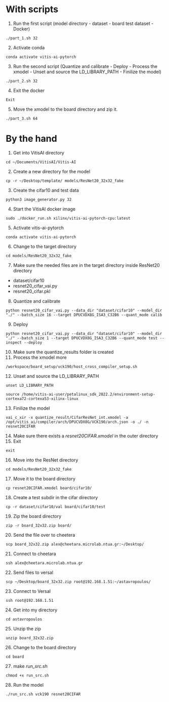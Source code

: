 # With scripts
1. Run the first script (model directory - dataset - board test dataset - Docker)
```
./part_1.sh 32
```
2. Activate conda
```
conda activate vitis-ai-pytorch
```
3. Run the second script (Quantize and calibrate - Deploy - Process the xmodel - Unset and source the LD_LIBRARY_PATH - Finilize the model)
```
./part_2.sh 32
```
4. Exit the docker
```
Exit
```
5. Move the xmodel to the board directory and zip it.
```
./part_3.sh 64
```
# By the hand
1. Get into VitisAI directory
```
cd ~/Documents/VitisAI/Vitis-AI
```
2. Create a new directory for the model
```
cp -r ~/Desktop/template/ models/ResNet20_32x32_fake
```
3. Create the cifar10 and test data
```
python3 image_generator.py 32
```
4. Start the VitisAI docker image
```
sudo ./docker_run.sh xilinx/vitis-ai-pytorch-cpu:latest
```
5. Activate vitis-ai-pytorch
```
conda activate vitis-ai-pytorch
```
6. Change to the target directory
```
cd models/ResNet20_32x32_fake
```
7. Make sure the needed files are in the target directory
inside ResNet20 directory
- dataset/cifar10
- resnet20_cifar_vai.py
- resnet20_cifar.pkl
8. Quantize and calibrate
```
python resnet20_cifar_vai.py --data_dir "dataset/cifar10" --model_dir "./" --batch_size 16 --target DPUCVDX8G_ISA3_C32B6 --quant_mode calib
```
9. Deploy
```
python resnet20_cifar_vai.py --data_dir "dataset/cifar10" --model_dir "./" --batch_size 1 --target DPUCVDX8G_ISA3_C32B6 --quant_mode test --inspect --deploy
```
10. Make sure the quantize_results folder is created
11. Process the xmodel more
```
/workspace/board_setup/vck190/host_cross_compiler_setup.sh
```
12. Unset and source the LD_LIBRARY_PATH
```
unset LD_LIBRARY_PATH
```
```
source /home/vitis-ai-user/petalinux_sdk_2022.2/environment-setup-cortexa72-cortexa53-xilinx-linux
```
13. Finilize the model
```
vai_c_xir -x quantize_result/CifarResNet_int.xmodel -a /opt/vitis_ai/compiler/arch/DPUCVDX8G/VCK190/arch.json -o ./ -n resnet20CIFAR
```
14. Make sure there exists a _resnet20CIFAR.xmodel_ in the outer directory
15. Exit
```
exit
```
16. Move into the ResNet directory
```
cd models/ResNet20_32x32_fake
```
17. Move it to the board directory
```
cp resnet20CIFAR.xmodel board/cifar10/
```
18. Create a test subdir in the cifar directory
```
cp -r dataset/cifar10/val board/cifar10/test
```
19. Zip the board directory
```
zip -r board_32x32.zip board/
```
20. Send the file over to cheetera
```
scp board_32x32.zip alex@cheetara.microlab.ntua.gr:~/Desktop/
```
21. Connect to cheetara
```
ssh alex@cheetara.microlab.ntua.gr
```
22. Send files to versal
```
scp ~/Desktop/board_32x32.zip root@192.168.1.51:~/astavropoulos/
```
23. Connect to Versal 
```
ssh root@192.168.1.51
```
24. Get into my directory
```
cd astavropoulos
```
25. Unzip the zip
```
unzip board_32x32.zip
```
26. Change to the board directory
```
cd board
```
27. make _run_src.sh_
```
chmod +x run_src.sh
```
28. Run the model
```
./run_src.sh vck190 resnet20CIFAR
```
